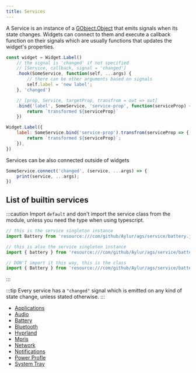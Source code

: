 ```yaml
---
title: Services
---
```


A Service is an instance of a [GObject.Object](https://gjs-docs.gnome.org/gobject20~2.0/gobject.object)
that emits signals when its state changes.
Widgets can connect to them and execute a callback function on their signals
which are usually functions that updates the widget's properties.

```js
const widget = Widget.Label()
    // the signal is 'changed' if not specified
    // [Service, callback, signal = 'changed']
    .hook(SomeService, function(self, ...args) {
        // there can be other arguments based on signals
        self.label = 'new label';
    }, 'changed')

    // [prop, Service, targetProp, transfrom = out => out]
    .bind('label', SomeService, 'service-prop', function(serviceProp) {
        return `transformed ${serviceProp}`
    })
```

```js
Widget.Label({
    label: SomeService.bind('service-prop').transfrom(serviceProp => {
        return `transformed ${serviceProp}`;
    }),
})
```

Services can be also connected outside of widgets

```js
SomeService.connect('changed', (service, ...args) => {
    print(service, ...args);
})
```

## List of builtin services

:::caution
Import `default` and don't import the service class from the module,
unless you need the type when using typescript.

```js
// this is the service singleton instance
import Battery from 'resource:///com/github/Aylur/ags/service/battery.js';

// this is also the service singleton instance
import { battery } from 'resource:///com/github/Aylur/ags/service/battery.js';

// DON'T import it this way, this is the class
import { Battery } from 'resource:///com/github/Aylur/ags/service/battery.js';
```

:::

:::tip
Every service has a `"changed"` signal which is emitted
on any kind of state change, unless stated otherwise.
:::

* [Applications](../../services/applications)
* [Audio](../../services/audio)
* [Battery](../../services/battery)
* [Bluetooth](../../services/bluetooth)
* [Hyprland](../../services/hyprland)
* [Mpris](../../services/mpris)
* [Network](../../services/network)
* [Notifications](../../services/notifications)
* [Power Profle](../../services/power-profiles)
* [System Tray](../../services/systemtray)
